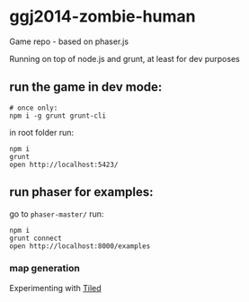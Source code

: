 ggj2014-zombie-human
====================

Game repo - based on phaser.js

Running on top of node.js and grunt, at least for dev purposes


## run the game in dev mode:

```
# once only:
npm i -g grunt grunt-cli
```

in root folder run:

```
npm i
grunt
open http://localhost:5423/
```



## run phaser for examples:

go to `phaser-master/` run:

```
npm i
grunt connect
open http://localhost:8000/examples
```

### map generation

Experimenting with [Tiled](http://www.mapeditor.org/) 


